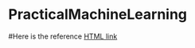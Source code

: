 # PracticalMachineLearning

#Here is the reference [HTML link](https://bhabuk.github.io/PracticalMachineLearning.html)
